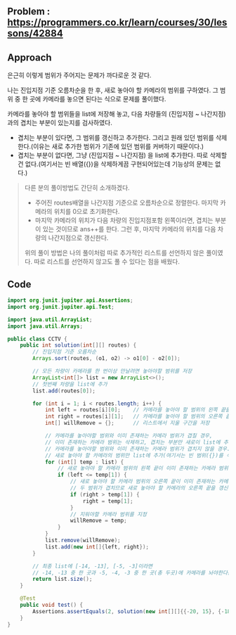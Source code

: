## Problem : https://programmers.co.kr/learn/courses/30/lessons/42884

## Approach

은근히 이렇게 범위가 주어지는 문제가 까다로운 것 같다.

나는 진입지점 기준 오름차순을 한 후, 새로 놓아야 할 카메라의 범위를 구하였다. 그 범위 중 한 곳에 카메라를 놓으면 된다는 식으로 문제를 풀이했다.

카메라를 놓아야 할 범위들을 list에 저장해 놓고, 다음 차량들의 (진입지점 ~ 나간지점) 과의 겹치는 부분이 있는지를 검사하였다.

- 겹치는 부분이 있다면, 그 범위를 갱신하고 추가한다. 그리고 원래 있던 범위를 삭제한다.(이유는 새로 추가한 범위가 기존에 있던 범위를 커버하기 때문이다.)
- 겹치는 부분이 없다면, 그냥 (진입지점 ~ 나간지점) 을 list에 추가한다. 따로 삭제할 건 없다.(여기서는 빈 배열({})을 삭제하게끔 구현되어있는데 기능상의 문제는 없다.)

> 다른 분의 풀이방법도 간단히 소개하겠다.
>
> - 주어진 routes배열을 나간지점 기준으로 오름차순으로 정렬한다. 마지막 카메라의 위치를 0으로 초기화한다.
> - 마지막 카메라의 위치가 다음 차량의 진입지점포함 왼쪽이라면, 겹치는 부분이 있는 것이므로 ans++를 한다. 그런 후,  마지막 카메라의 위치를 다음 차량의 나간지점으로 갱신한다.
>
> 위의 풀이 방법은 나의 풀이처럼 따로 추가적인 리스트를 선언하지 않은 풀이였다. 따로 리스트를 선언하지 않고도 풀 수 있다는 점을 배웠다.

## Code

```java
import org.junit.jupiter.api.Assertions;
import org.junit.jupiter.api.Test;

import java.util.ArrayList;
import java.util.Arrays;

public class CCTV {
    public int solution(int[][] routes) {
        // 진입지점 기준 오름차순
        Arrays.sort(routes, (o1, o2) -> o1[0] - o2[0]);

        // 모든 차량이 카메라를 한 번이상 만날려면 놓아야할 범위를 저장
        ArrayList<int[]> list = new ArrayList<>();
        // 첫번째 차량을 list에 추가
        list.add(routes[0]);

        for (int i = 1; i < routes.length; i++) {
            int left = routes[i][0];    // 카메라를 놓아야 할 범위의 왼쪽 끝을 저장 (초기값은 i번째 차량의 진입 지점)
            int right = routes[i][1];   // 카메라를 놓아야 할 범위의 오른쪽 끝을 저장 (초기값은 i번째 차량이 나간 지점)
            int[] willRemove = {};      // 리스트에서 지울 구간을 저장

            // 카메라를 놓아야할 범위와 이미 존재하는 카메라 범위가 겹칠 경우,
            // 이미 존재하는 카메라 범위는 삭제하고, 겹치는 부분만 새로이 list에 추가
            // 카메라를 놓아야할 범위와 이미 존재하는 카메라 범위가 겹치지 않을 경우.
            // 새로 놓아야 할 카메라의 범위만 list에 추가(여기서는 빈 범위({})를 삭제함)
            for (int[] temp : list) {
                // 새로 놓아야 할 카메라 범위의 왼쪽 끝이 이미 존재하는 카메라 범위의 오른쪽 끝보다 작을 때,
                if (left <= temp[1]) {
                    // 새로 놓아야 할 카메라 범위의 오른쪽 끝이 이미 존재하는 카메라의 범위의 오른쪽 끝보다 크면
                    // 두 범위가 겹치므로 새로 놓아야 할 카메라의 오른쪽 끝을 갱신
                    if (right > temp[1]) {
                        right = temp[1];
                    }
                    // 지워야할 카메라 범위를 지정
                    willRemove = temp;
                }
            }
            list.remove(willRemove);
            list.add(new int[]{left, right});
        }

        // 최종 list에 [-14, -13], [-5, -3]이라면
        // -14, -13 중 한 곳과 -5, -4, -3 중 한 곳(총 두곳)에 카메라를 놔야한다는 뜻
        return list.size();
    }

    @Test
    public void test() {
        Assertions.assertEquals(2, solution(new int[][]{{-20, 15}, {-18, -13}, {-14, -5}, {-5, -3}}));
    }
}

```

